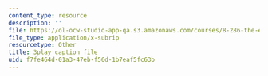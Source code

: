 ```yaml
---
content_type: resource
description: ''
file: https://ol-ocw-studio-app-qa.s3.amazonaws.com/courses/8-286-the-early-universe-fall-2013/f7fe464d01a347ebf56d1b7eaf5fc63b_PsfyE1-s9Rs.srt
file_type: application/x-subrip
resourcetype: Other
title: 3play caption file
uid: f7fe464d-01a3-47eb-f56d-1b7eaf5fc63b
---
```

